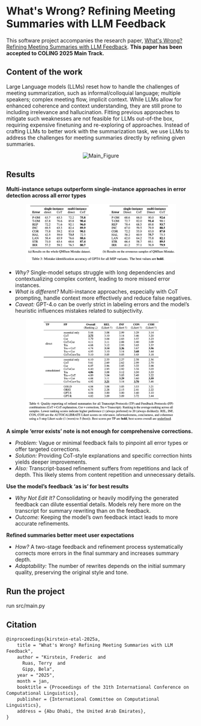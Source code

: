 # What's Wrong? Refining Meeting Summaries with LLM Feedback
This software project accompanies the research paper, [What's Wrong? Refining Meeting Summaries with LLM Feedback](https://arxiv.org/abs/2407.11919). **This paper has been accepted to COLING 2025 Main Track.**


## Content of the work
Large Language models (LLMs) reset how to handle the challenges of meeting summarization, such as informal/colloquial language; multiple speakers; complex meeting flow, implicit context.
While LLMs allow for enhanced coherence and context understanding, they are still prone to including irrelevance and hallucination.
Fitting previous approaches to mitigate such weaknesses are not feasible for LLMs out-of-the box, requiring expensive finetuning and re-exploring of approaches.
Instead of crafting LLMs to better work with the summarization task, we use LLMs to address the challenges for meeting summaries directly by refining given summaries.

<p align="center">
<img src="results/Main_Figure.png" alt="Main_Figure">
</p>

## Results

**Multi-instance setups outperform single-instance approaches in error detection across all error types**
<p align="center">
<img src="results/Mistake_Accuracy.png" alt="Mistake_Identification_Accuracy" width="400px">
</p>

- *Why?* Single-model setups struggle with long dependencies and contextualizing complex content,  leading to more missed error instances.
- *What is different?* Multi-instance approaches, especially with CoT prompting, handle context more effectively and reduce false negatives.
- *Caveat:* GPT-4.o can be overly strict in labeling errors and the model’s heuristic influences mistakes related to subjectivity.



<p align="center">
<img src="results/Quality.png" alt="Quality" width="400px">
</p>


**A simple ‘error exists’ note is not enough for comprehensive corrections.**

- *Problem:* Vague or minimal feedback fails to pinpoint all error types or offer targeted corrections.
- *Solution:* Providing CoT-style explanations and specific correction hints yields deeper improvements.
- *Also:* Transcript-based refinement suffers from repetitions and lack of depth. This likely stems from content repetition and unnecessary details.


**Use the model’s feedback ‘as is’ for best results**

- *Why Not Edit It?* Consolidating or heavily modifying the generated feedback can dilute essential details. Models rely here more on the transcript for summary rewriting than on the feedback. 
- *Outcome:* Keeping the model’s own feedback intact leads to more accurate refinements.


**Refined summaries better meet user expectations**
- *How?* A two-stage feedback and refinement process systematically corrects more errors in the final summary and increases summary depth.
- *Adaptability:* The number of rewrites depends on the initial summary quality, preserving the original style and tone.

## Run the project
run src/main.py

## Citation
```
@inproceedings{kirstein-etal-2025a,
    title = "What's Wrong? Refining Meeting Summaries with LLM Feedback",
    author = "Kirstein, Frederic  and
      Ruas, Terry  and
      Gipp, Bela",
    year = "2025",
    month = jan,
    booktitle = {Proceedings of the 31th International Conference on Computational Linguistics},
    publisher = {International Committee on Computational Linguistics},
    address = {Abu Dhabi, the United Arab Emirates},
}
```
